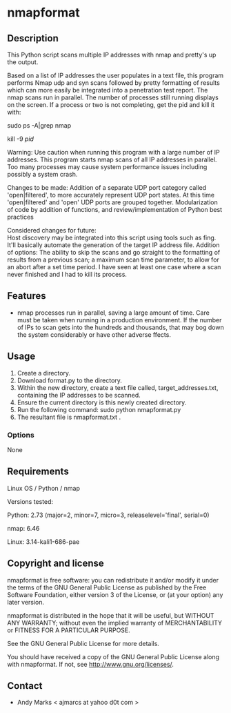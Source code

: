 nmapformat
============

Description
-----------
This Python script scans multiple IP addresses with nmap and pretty's up the output.

Based on a list of IP addresses the user populates in a text file, this program performs Nmap udp and syn scans followed by pretty formatting of results which can more easily be integrated into a penetration test report.   The nmap scans run in parallel. The number of processes still running displays on the screen.  If a process or two is not completing, get the pid and kill it with:

sudo ps -A|grep nmap

kill -9 *pid*

Warning:  Use caution when running this program with a large number of IP addresses.  This program starts nmap scans of all IP addresses in parallel.  Too many processes may cause system performance issues including possibly a system crash.

Changes to be made:
Addition of a separate UDP port category called 'open|filtered', to more accurately represent UDP port states.  At this time  'open|filtered' and 'open' UDP ports are grouped together.
Modularization of code by addition of functions, and review/implementation of Python best practices

Considered changes for future:  
Host discovery may be integrated into this script using tools such as fing.  It'll basically automate the generation of the target IP address file.
Addition of options:  The ability to skip the scans and go straight to the formatting of results from a previous scan; a maximum scan time parameter, to allow for an abort after a set time period.  I have seen at least one case where a scan never finished and I had to kill its process.

Features
--------
* nmap processes run in parallel, saving a large amount of time.  Care must be taken when running in a production environment.  If the number of IPs to scan gets into the hundreds and thousands, that may bog down the system considerably or have other adverse ffects.

Usage
-----
1. Create a directory.
2. Download format.py to the directory.
3. Within the new directory, create a text file called, target_addresses.txt, containing the IP addresses to be scanned.
4. Ensure the current directory is this newly created directory.
5. Run the following command:  sudo python nmapformat.py
7. The resultant file is nmapformat.txt .

### Options
None

Requirements
------------
Linux OS / Python / nmap

Versions tested:

Python: 2.73 (major=2, minor=7, micro=3, releaselevel='final', serial=0)

nmap: 6.46

Linux: 3.14-kali1-686-pae


Copyright and license
---------------------
nmapformat is free software: you can redistribute it and/or modify it under the terms of the GNU General Public License as published by the Free Software Foundation, either version 3 of the License, or (at your option) any later version.

nmapformat is distributed in the hope that it will be useful, but WITHOUT ANY WARRANTY; without even the implied warranty of MERCHANTABILITY or FITNESS FOR A PARTICULAR PURPOSE.  

See the GNU General Public License for more details.

You should have received a copy of the GNU General Public License along with nmapformat. 
If not, see http://www.gnu.org/licenses/.

Contact
-------
* Andy Marks < ajmarcs at yahoo d0t com >
